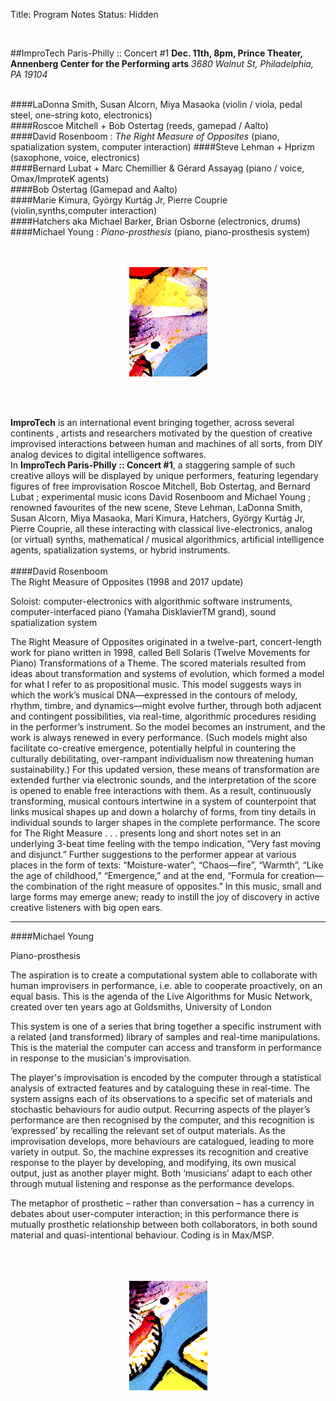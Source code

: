 Title: Program Notes
Status: Hidden

<br>

##ImproTech Paris-Philly ::  Concert  #1
**Dec. 11th, 8pm, Prince Theater, Annenberg Center for the Performing arts** *3680 Walnut St, Philadelphia, PA 19104*  
<br>

####LaDonna Smith, Susan Alcorn, Miya Masaoka (violin / viola, pedal steel, one-string koto, electronics)  
####Roscoe Mitchell + Bob Ostertag (reeds, gamepad / Aalto)  
####David Rosenboom : *The Right Measure of Opposites* (piano, spatialization system, computer interaction) 
####Steve Lehman + Hprizm (saxophone, voice, electronics)  
####Bernard Lubat + Marc Chemillier & Gérard Assayag (piano / voice, Omax/ImproteK agents)  
####Bob Ostertag (Gamepad and Aalto)  
####Marie Kimura, György Kurtág Jr, Pierre Couprie (violin,synths,computer interaction)  
####Hatchers aka Michael Barker, Brian Osborne (electronics, drums)  
####Michael Young : *Piano-prosthesis* (piano, piano-prosthesis system)  
<br>
<br>

<p align="center">
<img src="../images/IKPoster_frag19.png" width="125" >
</p>

<br>
<br>

**ImproTech** is an international event bringing together,  across several continents , artists and researchers motivated by the question of creative improvised interactions between human and machines of all sorts, from DIY analog devices to digital intelligence softwares.  
In **ImproTech Paris-Philly :: Concert #1**, a staggering sample of such creative alloys will be displayed by unique performers, featuring legendary figures of free improvisation Roscoe Mitchell, Bob Ostertag, and Bernard Lubat ; experimental music icons David Rosenboom and Michael Young ; renowned favourites  of the new scene,  Steve Lehman, LaDonna Smith, Susan Alcorn, Miya Masaoka, Mari Kimura, Hatchers, György Kurtág Jr, Pierre Couprie, all these  interacting with classical live-electronics, analog (or virtual) synths, mathematical / musical algorithmics,  artificial intelligence agents, spatialization systems, or hybrid instruments.
<br>
<br>
####David Rosenboom  
The Right Measure of Opposites (1998 and 2017 update)  
  
Soloist: computer-electronics with algorithmic software instruments, computer-interfaced piano (Yamaha DisklavierTM grand), sound spatialization system  
  
The Right Measure of Opposites originated in a twelve-part, concert-length work for piano written in 1998, called Bell Solaris (Twelve Movements for Piano) Transformations of a Theme. The scored materials resulted from ideas about transformation and systems of evolution, which formed a model for what I refer to as propositional music. This model suggests ways in which the work’s musical DNA—expressed in the contours of melody, rhythm, timbre, and dynamics—might evolve further, through both adjacent and contingent possibilities, via real-time, algorithmic procedures residing in the performer’s instrument. So the model becomes an instrument, and the work is always renewed in every performance. (Such models might also facilitate co-creative emergence, potentially helpful in countering the culturally debilitating, over-rampant individualism now threatening human sustainability.) For this updated version, these means of transformation are extended further via electronic sounds, and the interpretation of the score is opened to enable free interactions with them. As a result, continuously transforming, musical contours intertwine in a system of counterpoint that links musical shapes up and down a holarchy of forms, from tiny details in individual sounds to larger shapes in the complete performance. The score for The Right Measure . . . presents long and short notes set in an underlying 3-beat time feeling with the tempo indication, “Very fast moving and disjunct.” Further suggestions to the performer appear at various places in the form of texts: “Moisture-water”, “Chaos—fire”, “Warmth”, “Like the age of childhood,” “Emergence,” and at the end, “Formula for creation—the combination of the right measure of opposites.” In this music, small and large forms may emerge anew; ready to instill the joy of discovery in active creative listeners with big open ears.  

---

####Michael Young

Piano-prosthesis 
  
The aspiration is to create a computational system able to collaborate with human improvisers in performance, i.e. able to cooperate proactively, on an equal basis.  This is the agenda of the Live Algorithms for Music Network, created over ten years ago at Goldsmiths, University of London  

This system is one of a series that bring together a specific instrument with a related (and transformed) library of samples and real-time manipulations. This is the material the computer can access and transform in performance in response to the musician's improvisation.  

The player's improvisation is encoded by the computer through a statistical analysis of extracted features and by cataloguing these in real-time. The system assigns each of its observations to a specific set of materials and stochastic behaviours for audio output. Recurring aspects of the player’s performance are then recognised by the computer, and this recognition is ‘expressed’ by recalling the relevant set of output materials. As the improvisation develops, more behaviours are catalogued, leading to more variety in output. So, the machine expresses its recognition and creative response to the player by developing, and modifying, its own musical output, just as another player might. Both ‘musicians’ adapt to each other through mutual listening and response as the performance develops.  

The metaphor of prosthetic – rather than conversation – has a currency in debates about user-computer interaction; in this performance there is mutually prosthetic relationship between both collaborators, in both sound material and quasi-intentional behaviour. Coding is in Max/MSP.  
<br>
<br>
<br>

<p align="center">
<img src="../images/IKPoster_frag20.png" width="125" >
</p>




